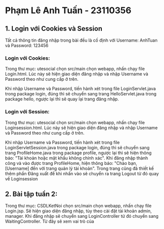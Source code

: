 # Phạm Lê Anh Tuấn - 23110356

## 1. Login với Cookies và Session
Tất cả thông tin đăng nhập trong bài đều là cố định với Username: AnhTuan và Password: 123456
### Login với Cookies:
Trong thư mục: utesocial chọn src/main chọn webapp, nhấn chạy file Login.html. Lúc này sẽ hiện giao diện đăng nhập và nhập Username và Password theo như cung cấp ở trên.

Khi nhập Username và Password, tiến hành xét trong file LoginServlet.java trong package login, đúng thì sẽ chuyển sang trang HelloServlet.java trong package hello, ngược lại thì sẽ quay lại trang đăng nhập.

### Login với Session:
Trong thư mục: utesocial chọn src/main chọn webapp, nhấn chạy file Loginsession.html. Lúc này sẽ hiện giao diện đăng nhập và nhập Username và Password theo như cung cấp ở trên.

Khi nhập Username và Password, tiến hành xét trong file LoginServletSession.java trong package login, đúng thì sẽ chuyển sang trang ProfileHome.java trong package profile, ngược lại thì sẽ hiện thông báo: "Tài khoản hoặc mật khẩu không chính xác". Khi đăng nhập thành công và vào được trang ProfileHome, hiện thông báo: "Chào bạn, [Username] đến với trang quản lý tài khoản". Trong trang cũng đã thiết kế thêm phần Đăng xuất để khi nhấn vào sẽ chuyển ra trang Logout từ đó quay về Loginsession

## 2. Bài tập tuần 2:
Trong thư mục: CSDLKetNoi chọn src/main chọn webapp, nhấn chạy file Login.jsp. Sẽ hiện giao diện đăng nhập, tùy theo cài đặt tài khoản admin, manager.
Khi đăng nhập sẽ chuyển sang LoginController từ đó chuyển sang WaitingController. Từ đây sẽ xem vai trò của 
